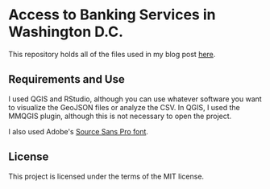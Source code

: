# Access to Banking Services in Washington D.C.
This repository holds all of the files used in my blog post [here](justjensen.co/access-to-banking-services-in-washington-d-c).

## Requirements and Use

I used QGIS and RStudio, although you can use whatever software you want to
visualize the GeoJSON files or analyze the CSV. In QGIS, I used the MMQGIS plugin,
although this is not necessary to open the project.

I also used Adobe's [Source Sans Pro font](https://github.com/adobe-fonts/source-sans-pro).

## License
This project is licensed under the terms of the MIT license.